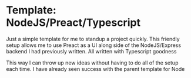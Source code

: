 # Template: NodeJS/Preact/Typescript

Just a simple template for me to standup a project quickly.  This friendly setup allows me to use Preact as a UI along side of the NodeJS/Express backend I had previously written.  All written with Typescript goodness

This way I can throw up new ideas without having to do all of the setup each time.  I have already seen success with the parent template for Node